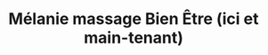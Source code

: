 ---
title: "Mélanie massage Bien Être (ici et main-tenant)"
url: /le-thor/melanie-massage-bien-etre-ici-et-main-tenant/
shop: massage
---